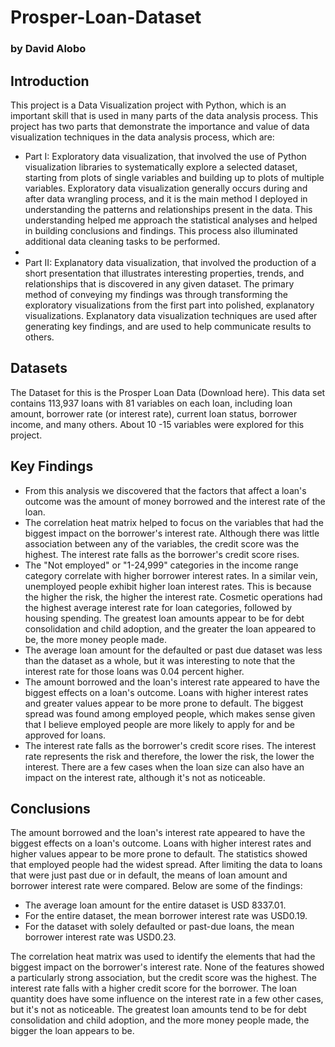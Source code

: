 # Prosper-Loan-Dataset
### by David Alobo

## Introduction

This project is a Data Visualization project with Python, which is an important skill that is used in many parts of the data analysis process. This project has two parts that demonstrate the importance and value of data visualization techniques in the data analysis process, which are:

-	Part I: Exploratory data visualization, that involved the use of Python visualization libraries to systematically explore a selected dataset, starting from plots of single variables and building up to plots of multiple variables. Exploratory data visualization generally occurs during and after data wrangling process, and it is the main method I deployed in understanding the patterns and relationships present in the data. This understanding helped me approach the statistical analyses and helped in building conclusions and findings. This process also illuminated additional data cleaning tasks to be performed.
-	
-	Part II: Explanatory data visualization, that involved the production of a short presentation that illustrates interesting properties, trends, and relationships that is discovered in any given dataset. The primary method of conveying my findings was through transforming the exploratory visualizations from the first part into polished, explanatory visualizations. Explanatory data visualization techniques are used after generating key findings, and are used to help communicate results to others.

## Datasets

The Dataset for this is the Prosper Loan Data (Download here). This data set contains 113,937 loans with 81 variables on each loan, including loan amount, borrower rate (or interest rate), current loan status, borrower income, and many others. About 10 -15 variables were explored for this project.

## Key Findings

- From this analysis we discovered that the factors that affect a loan's outcome was the amount of money borrowed and the interest rate of the loan.
- The correlation heat matrix helped to focus on the variables that had the biggest impact on the borrower's interest rate. Although there was little association between any of the variables, the credit score was the highest. The interest rate falls as the borrower's credit score rises.
- The "Not employed" or "1-24,999" categories in the income range category correlate with higher borrower interest rates. In a similar vein, unemployed people exhibit higher loan interest rates. This is because the higher the risk, the higher the interest rate. Cosmetic operations had the highest average interest rate for loan categories, followed by housing spending. The greatest loan amounts appear to be for debt consolidation and child adoption, and the greater the loan appeared to be, the more money people made.
- The average loan amount for the defaulted or past due dataset was less than the dataset as a whole, but it was interesting to note that the interest rate for those loans was 0.04 percent higher.
- The amount borrowed and the loan's interest rate appeared to have the biggest effects on a loan's outcome. Loans with higher interest rates and greater values appear to be more prone to default. The biggest spread was found among employed people, which makes sense given that I believe employed people are more likely to apply for and be approved for loans.
- The interest rate falls as the borrower's credit score rises. The interest rate represents the risk and therefore, the lower the risk, the lower the interest. There are a few cases when the loan size can also have an impact on the interest rate, although it's not as noticeable.

## Conclusions

The amount borrowed and the loan's interest rate appeared to have the biggest effects on a loan's outcome. Loans with higher interest rates and higher values appear to be more prone to default. The statistics showed that employed people had the widest spread. After limiting the data to loans that were just past due or in default, the means of loan amount and borrower interest rate were compared. Below are some of the findings:

- The average loan amount for the entire dataset is USD 8337.01.
- For the entire dataset, the mean borrower interest rate was USD0.19.
- For the dataset with solely defaulted or past-due loans, the mean borrower interest rate was USD0.23.

The correlation heat matrix was used to identify the elements that had the biggest impact on the borrower's interest rate. None of the features showed a particularly strong association, but the credit score was the highest. The interest rate falls with a higher credit score for the borrower. The loan quantity does have some influence on the interest rate in a few other cases, but it's not as noticeable.
The greatest loan amounts tend to be for debt consolidation and child adoption, and the more money people made, the bigger the loan appears to be.
